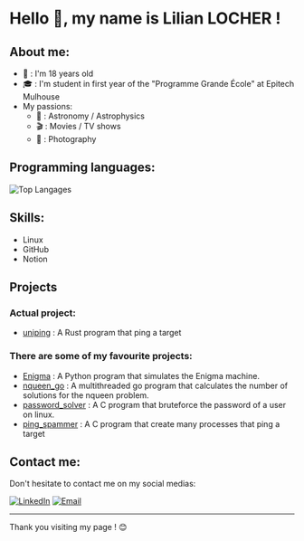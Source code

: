 # Hello 👋, my name is Lilian LOCHER !

## About me:

- 🎂 : I'm 18 years old
- 🎓 : I'm student in first year of the "Programme Grande École" at Epitech Mulhouse
- My passions:
  - 💫 : Astronomy / Astrophysics
  - 🎬 : Movies / TV shows
  - 📸 : Photography

## Programming languages:

![Top Langages](https://github-readme-stats.vercel.app/api/top-langs/?username=Liloche19&layout=compact)

## Skills:

- Linux
- GitHub
- Notion

## Projects

### Actual project:

- [uniping](https://github.com/B0SEmc/uniping.git) : A Rust program that ping a target

### There are some of my favourite projects:

- [Enigma](https://github.com/Liloche19/enigma.git) : A Python program that simulates the Enigma machine.
- [nqueen_go](https://github.com/Liloche19/nqueen_go.git) : A multithreaded go program that calculates the number of solutions for the nqueen problem.
- [password_solver](https://github.com/Liloche19/password_solver.git) : A C program that bruteforce the password of a user on linux.
- [ping_spammer](https://github.com/Liloche19/ping_spammer.git) : A C program that create many processes that ping a target

## Contact me:

Don't hesitate to contact me on my social medias:

[![LinkedIn](https://img.shields.io/badge/LinkedIn-0077B5?style=for-the-badge&logo=linkedin&logoColor=white)](https://www.linkedin.com/in/lilian-locher/) [![Email](https://img.shields.io/badge/Email-D14836?style=for-the-badge&logo=gmail&logoColor=white)](mailto:lilian.locher@epitech.eu)

---

Thank you visiting my page ! 😊
